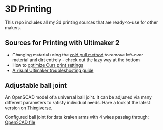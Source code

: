 # 3D Printing

This repo includes all my 3d printing sources that are ready-to-use for other makers.


## Sources for Printing with Ultimaker 2

- Changing material using the [cold pull method](http://support.3dverkstan.se/article/10-the) to remove left-over material and dirt entirely - check out the lazy way at the bottom
- How to [optimize Cura print settings](https://ultimaker.com/en/community/15403-cura-default-settings-needs-a-speed-tweak)
- [A visual Ultimaker troubleshooting guide](http://support.3dverkstan.se/article/23-a-visual-ultimaker-troubleshooting-guide#bottomlayer)


## Adjustable ball joint

An OpenSCAD model of a universal ball joint. It can be adjusted via many different parameters to satisfy individual needs. Have a look at the latest version on [Thingiverse](http://www.thingiverse.com/thing:889439).

Configured ball joint for data kraken arms with 4 wires passing through: [OpenSCAD file](/data-kraken/octopus-ball-joint.scad)
